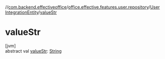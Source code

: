//[com.backend.effectiveoffice](../../../index.md)/[office.effective.features.user.repository](../index.md)/[UserIntegrationEntity](index.md)/[valueStr](value-str.md)

# valueStr

[jvm]\
abstract val [valueStr](value-str.md): [String](https://kotlinlang.org/api/latest/jvm/stdlib/kotlin/-string/index.html)

